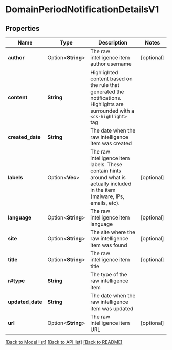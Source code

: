 # DomainPeriodNotificationDetailsV1

## Properties

Name | Type | Description | Notes
------------ | ------------- | ------------- | -------------
**author** | Option<**String**> | The raw intelligence item author username | [optional]
**content** | **String** | Highlighted content based on the rule that generated the notifications. Highlights are surrounded with a `<cs-highlight>` tag | 
**created_date** | **String** | The date when the raw intelligence item was created | 
**labels** | Option<**Vec<String>**> | The raw intelligence item labels. These contain hints around what is actually included in the item (malware, IPs, emails, etc). | [optional]
**language** | Option<**String**> | The raw intelligence item language | [optional]
**site** | Option<**String**> | The site where the raw intelligence item was found | [optional]
**title** | Option<**String**> | The raw intelligence item title | [optional]
**r#type** | **String** | The type of the raw intelligence item | 
**updated_date** | **String** | The date when the raw intelligence item was updated | 
**url** | Option<**String**> | The raw intelligence item URL | [optional]

[[Back to Model list]](../README.md#documentation-for-models) [[Back to API list]](../README.md#documentation-for-api-endpoints) [[Back to README]](../README.md)


